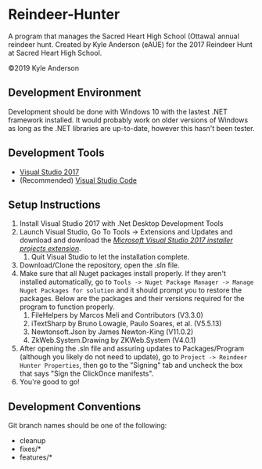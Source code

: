 # Reindeer-Hunter
A program that manages the Sacred Heart High School (Ottawa) annual reindeer hunt. 
Created by Kyle Anderson (eAUE) for the 2017 Reindeer Hunt at Sacred Heart High School.

&copy;2019 Kyle Anderson

## Development Environment
Development should be done with Windows 10 with the lastest .NET framework installed. It would probably work on older versions of Windows as long as the .NET libraries are up-to-date, however this hasn't been tester.

## Development Tools
- [Visual Studio 2017](https://visualstudio.microsoft.com/vs/)
- (Recommended) [Visual Studio Code](https://code.visualstudio.com/?wt.mc_id=vscom_downloads)

## Setup Instructions
1. Install Visual Studio 2017 with .Net Desktop Development Tools
1. Launch Visual Studio, Go To Tools -> Extensions and Updates and download and download the [*Microsoft Visual Studio 2017 installer projects extension*](https://marketplace.visualstudio.com/items?itemName=VisualStudioClient.MicrosoftVisualStudio2017InstallerProjects). 
   1. Quit Visual Studio to let the installation complete.
1. Download/Clone the repository, open the .sln file.
1. Make sure that all Nuget packages install properly. If they aren't installed automatically, go to `Tools -> Nuget Package Manager -> Manage Nuget Packages for solution` and it should prompt you to restore the packages. 
Below are the packages and their versions required for the program to function properly.
    1. FileHelpers by Marcos Meli and Contributors (V3.3.0)
    1. iTextSharp by Bruno Lowagie, Paulo Soares, et al. (V5.5.13)
    1. Newtonsoft.Json by James Newton-King (V11.0.2)
    1. ZkWeb.System.Drawing by ZKWeb.System (V4.0.1)
1. After opening the .sln file and assuring updates to Packages/Program (although you likely do not need to update), go to `Project -> Reindeer Hunter Properties`, then go to the "Signing" tab and uncheck the box that says "Sign the ClickOnce manifests". 
1. You're good to go!

## Development Conventions
Git branch names should be one of the following:
- cleanup
- fixes/*
- features/*
